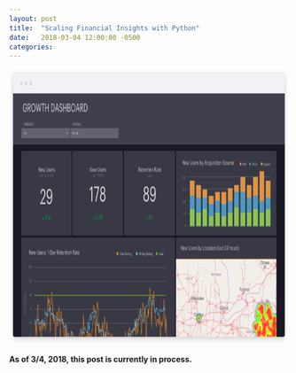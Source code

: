 ```yaml
---
layout: post
title:  "Scaling Financial Insights with Python"
date:   2018-03-04 12:00:00 -0500
categories: 
---
```


<img src="/assets/mode_dashboard_hero.png" alt="Mode Analytics Dashboard" height="500"  style="width: 100%">

<strong>As of 3/4, 2018, this post is currently in process.</strong>
